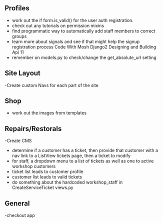 ## Profiles

- work out the if form.is_valid() for the user auth registration.
- check out any tutorials on permission mixins
- find programmatic way to automatically add staff members to correct groups
- learn more about signals and see if that might help the signup registration
  process Code With Mosh Django2 Designing and Building Api 11
- remember on models.py to check/change the get_absolute_url setting

## Site Layout

-Create custom Navs for each part of the site

## Shop

- work out the images from templates

## Repairs/Restorals

-Create CMS

- determine if a customer has a ticket, then provide that customer with a nav
  link to a ListView tickets page, then a ticket to modify
- for staff, a dropdown menu to a list of tickets as well as one to active
  workshop customers
- ticket list leads to customer profile
- customer list leads to valid tickets
- do something about the hardcoded workshop_staff in
  CreateServiceTicket views.py

## General

-checkout app
